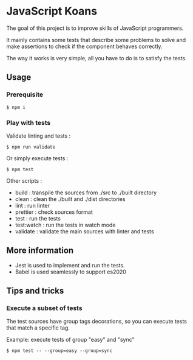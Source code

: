 # JavaScript Koans

The goal of this project is to improve skills of JavaScript programmers.

It mainly contains some tests that describe some problems to solve and make assertions to check if the component behaves correctly.

The way it works is very simple, all you have to do is to satisfy the tests.

## Usage

### Prerequisite

```shell
$ npm i
```

### Play with tests

Validate linting and tests :

```shell
$ npm run validate
```

Or simply execute tests :

```shell
$ npm test
```

Other scripts :

- build : transpile the sources from ./src to ./built directory
- clean : clean the ./built and ./dist directories
- lint : run linter
- prettier : check sources format
- test : run the tests
- test:watch : run the tests in watch mode
- validate : validate the main sources with linter and tests

## More information

- Jest is used to implement and run the tests.
- Babel is used seamlessly to support es2020

## Tips and tricks

### Execute a subset of tests

The test sources have group tags decorations, so you can execute tests that match a specific tag.

Example: execute tests of group "easy" and "sync"

```shell
$ npm test -- --group=easy --group=sync
```
